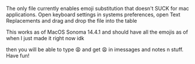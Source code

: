 The only file currently enables emoji substitution that doesn't SUCK for mac applications. 
Open keyboard settings in systems preferences, open Text Replacements and drag and drop the file into the table

This works as of MacOS Sonoma 14.4.1 and should have all the emojis as of when I just made it right now idk

then you will be able to type :weary: and get 😩 in imessages and notes n stuff. Have fun!
